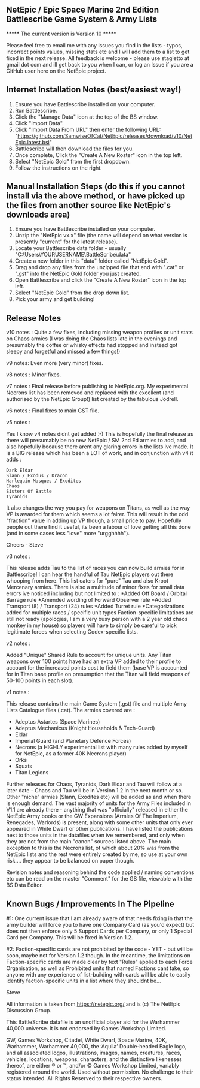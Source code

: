 NetEpic / Epic Space Marine 2nd Edition Battlescribe Game System & Army Lists
-----------------------------------------------------------------------------

***** The current version is Version 10 *****

Please feel free to email me with any issues you find in the lists - typos, incorrect points values, missing stats etc and I will add them to a list to get fixed in the next release. All feedback is welcome - please use stagletto at gmail dot com and ill get back to you when I can, or log an Issue if you are a GitHub user here on the NetEpic project.


Internet Installation Notes (best/easiest way!)
---------------------------------------

1) Ensure you have Battlescribe installed on your computer.
2) Run Battlescribe.
3) Click the "Manage Data" icon at the top of the BS window.
4) Click "Import Data".
5) Click "Import Data From URL" then enter the following URL: "https://github.com/SamwiseOfCat/NetEpic/releases/download/v10/NetEpic.latest.bsi"
6) Battlescribe will then download the files for you.
7) Once complete, Click the "Create A New Roster" icon in the top left.
8) Select "NetEpic Gold" from the first dropdown.
9) Follow the instructions on the right.


Manual Installation Steps (do this if you cannot install via the above method, or have picked up the files from another source like NetEpic's downloads area)
------------------

1) Ensure you have Battlescribe installed on your computer.
2) Unzip the "NetEpic vx.x" file (the name will depend on what version is presently "current" for the latest release).
3) Locate your Battlescribe data folder - usually "C:\Users\YOURUSERNAME\BattleScribe\data\"
4) Create a new folder in this "data" folder called "NetEpic Gold".
5) Drag and drop any files from the unzipped file that end with ".cat" or ".gst" into the NetEpic Gold folder you just created.
6) Open Battlescribe and click the "Create A New Roster" icon in the top left.
7) Select "NetEpic Gold" from the drop down list.
7) Pick your army and get building!


Release Notes
-------------

v10 notes : Quite a few fixes, including missing weapon profiles or unit stats on Chaos armies (I was doing the Chaos lists late in the evenings and presumably the coffee or whisky effects had stopped and instead got sleepy and forgetful and missed a few things!)

v9 notes:
Even more (very minor) fixes.

v8 notes :
Minor fixes.

v7 notes :
Final release before publishing to NetEpic.org. My experimental Necrons list has been removed and replaced with the excellent (and authorised by the NetEpic Group!) list created by the fabulous Jodrell.

v6 notes :
Final fixes to main GST file.

v5 notes :

Yes I know v4 notes didnt get added :-) This is hopefully the final release as there will presumably be no new NetEpic / SM 2nd Ed armies to add, and also hopefully because there arent any glaring errors in the lists ive made. It is a BIG release which has been a LOT of work, and in conjunction with v4 it adds :

    Dark Eldar
    Slann / Exodus / Dracon
    Harlequin Masques / Exodites
    Chaos
    Sisters Of Battle
    Tyranids

It also changes the way you pay for weapons on Titans, as well as the way VP is awarded for them which seems a lot fairer. This will result in the odd "fraction" value in adding up VP though, a small price to pay. Hopefully people out there find it useful, its been a labour of love getting all this done (and in some cases less "love" more "urgghhhh").

Cheers - Steve


v3 notes :

This release adds Tau to the list of races you can now build armies for in Battlescribe! I can hear the handful of Tau NetEpic players out there whooping from here. This list caters for "pure" Tau and also Kroot Mercenary armies.
There is also a multitude of minor fixes for small data errors ive noticed including but not limited to :
*Added Off Board / Orbital Barrage rule
*Amended wording of Forward Observer rule
*Added Transport (8) / Transport (24) rules
*Added Turret rule
*Categorizations added for multiple races / specific unit types
Faction-specific limitations are still not ready (apologies, I am a very busy person with a 2 year old chaos monkey in my house) so players will have to simply be careful to pick legitimate forces when selecting Codex-specific lists. 


v2 notes :

Added "Unique" Shared Rule to account for unique units.
Any Titan weapons over 100 points have had an extra VP added to their profile to account for the increased points cost to field them (base VP is accounted for in Titan base profile on presumption that the Titan will field weapons of 50-100 points in each slot).


v1 notes :

This release contains the main Game System (.gst) file and multiple Army Lists Catalogue files (.cat). The armies covered are :

* Adeptus Astartes (Space Marines)
* Adeptus Mechanicus (Knight Households & Tech-Guard)
* Eldar
* Imperial Guard (and Planetary Defence Forces)
* Necrons (a HIGHLY experimental list with many rules added by myself for NetEpic, as a former 40K Necrons player)
* Orks
* Squats
* Titan Legions

Further releases for Chaos, Tyranids, Dark Eldar and Tau will follow at a later date - Chaos and Tau will be in Version 1.2 in the next month or so. Other "niche" armies (Slann, Exodites etc) will be added as and when there is enough demand. The vast majority of units for the Army Files included in V1.1 are already there - anything that was "officially" released in either the NetEpic Army books or the GW Expansions (Armies Of The Imperium, Renegades, Warlords) is present, along with some other units that only ever appeared in White Dwarf or other publications. I have listed the publications next to those units in the datafiles when ive remembered, and only when they are not from the main "canon" sources listed above. The main exception to this is the Necrons list, of which about 20% was from the NetEpic lists and the rest were entirely created by me, so use at your own risk.... they appear to be balanced on paper though.

Revision notes and reasoning behind the code applied / naming conventions etc can be read on the master "Comment" for the GS file, viewable with the BS Data Editor.


Known Bugs / Improvements In The Pipeline
-----------------------------------------

#1: One current issue that I am already aware of that needs fixing in that the army builder will force you to have one Company Card (as you'd expect) but does not then enforce only 5 Support Cards per Company, or only 1 Special Card per Company. This will be fixed in Version 1.2.

#2:  Faction-specific cards are not prohibited by the code - YET - but will be soon, maybe not for Version 1.2 though. In the meantime, the limitations on Faction-specific cards are made clear by text "Rules" applied to each Force Organisation, as well as Prohibited units that named Factions cant take, so anyone with any experience of list-building with cards will be able to easily identify faction-specific units in a list where they shouldnt be...


Steve

All information is taken from https://netepic.org/ and is (c) The NetEpic Discussion Group.

This BattleScribe datafile is an unofficial player aid for the Warhammer 40,000 universe. It is not endorsed by Games Workshop Limited.

GW, Games Workshop, Citadel, White Dwarf, Space Marine, 40K, Warhammer, Warhammer 40,000, the ‘Aquila’ Double-headed Eagle logo, and all associated logos, illustrations, images, names, creatures, races, vehicles, locations, weapons, characters, and the distinctive likenesses thereof, are either ® or ™, and/or © Games Workshop Limited, variably registered around the world. Used without permission. No challenge to their status intended. All Rights Reserved to their respective owners.
